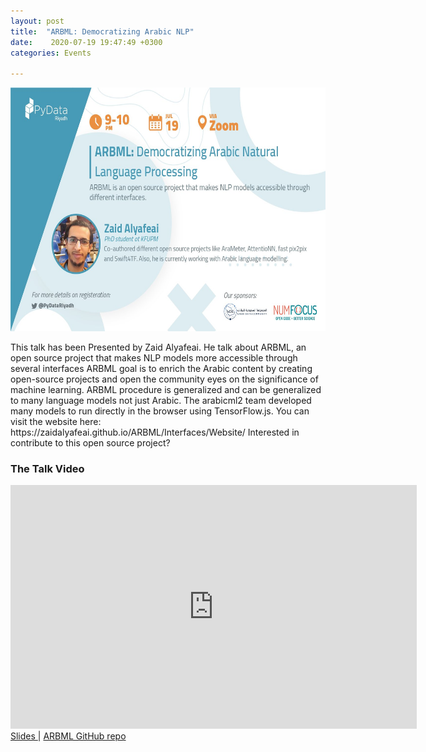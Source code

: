 ```yaml
---
layout: post
title:  "ARBML: Democratizing Arabic NLP"
date:    2020-07-19 19:47:49 +0300
categories: Events

---
```



<img src="/assets/images/ARBML.jpg" alt="meetup" width="850" height="390">


 <p>
This talk has been Presented by Zaid  Alyafeai.
He talk about ARBML, an open source project that makes NLP models more accessible through several interfaces
ARBML goal is to enrich the Arabic content by creating open-source projects and open the community eyes on the significance of machine learning.
ARBML procedure is generalized and can be generalized to many language models not just Arabic.
The arabicml2 team developed many models to run directly in the browser using TensorFlow.js.
You can visit the website here:
https://zaidalyafeai.github.io/ARBML/Interfaces/Website/
Interested in contribute to this open source project?

</p>


<h3> The Talk Video</h3>
<iframe width="650" height="390" src="https://www.youtube.com/embed/4VAxMtLwbv0" frameborder="0" allow="accelerometer; autoplay; clipboard-write; encrypted-media; gyroscope; picture-in-picture" allowfullscreen></iframe>


<br>
<a href="https://docs.google.com/presentation/d/1DLwDZwubqBPvR9eztDl94vLwknZIwaljnYl6Mc0k770/edit#slide=id.g6338adb409_0_176">Slides  </a> | <a href="https://github.com/ARBML/ARBML/issues"> ARBML GitHub repo </a>
